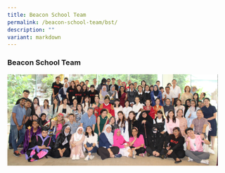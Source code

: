 ```yaml
---
title: Beacon School Team
permalink: /beacon-school-team/bst/
description: ""
variant: markdown
---
```

### Beacon School Team

<img src="/images/staff_photo_B.jpg" style="width:95%">